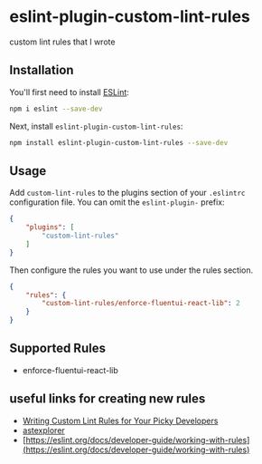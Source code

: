 # eslint-plugin-custom-lint-rules

custom lint rules that I wrote

## Installation

You'll first need to install [ESLint](https://eslint.org/):

```sh
npm i eslint --save-dev
```

Next, install `eslint-plugin-custom-lint-rules`:

```sh
npm install eslint-plugin-custom-lint-rules --save-dev
```

## Usage

Add `custom-lint-rules` to the plugins section of your `.eslintrc` configuration file. You can omit the `eslint-plugin-` prefix:

```json
{
    "plugins": [
        "custom-lint-rules"
    ]
}
```


Then configure the rules you want to use under the rules section.

```json
{
    "rules": {
        "custom-lint-rules/enforce-fluentui-react-lib": 2
    }
}
```

## Supported Rules

* enforce-fluentui-react-lib


## useful links for creating new rules

* [Writing Custom Lint Rules for Your Picky Developers](https://flexport.engineering/writing-custom-lint-rules-for-your-picky-developers-67732afa1803)
* [astexplorer](https://astexplorer.net/)
* [https://eslint.org/docs/developer-guide/working-with-rules](https://eslint.org/docs/developer-guide/working-with-rules)